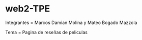 # web2-TPE

Integrantes = Marcos Damian Molina y Mateo Bogado Mazzola

Tema = Pagina de reseñas de peliculas
